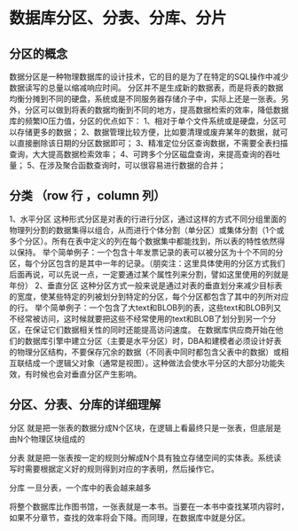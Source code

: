 # 数据库分区、分表、分库、分片

## 分区的概念
数据分区是一种物理数据库的设计技术，它的目的是为了在特定的SQL操作中减少数据读写的总量以缩减响应时间。
分区并不是生成新的数据表，而是将表的数据均衡分摊到不同的硬盘，系统或是不同服务器存储介子中，实际上还是一张表。另外，分区可以做到将表的数据均衡到不同的地方，提高数据检索的效率，降低数据库的频繁IO压力值，分区的优点如下：
1、相对于单个文件系统或是硬盘，分区可以存储更多的数据；
2、数据管理比较方便，比如要清理或废弃某年的数据，就可以直接删除该日期的分区数据即可；
3、精准定位分区查询数据，不需要全表扫描查询，大大提高数据检索效率；
4、可跨多个分区磁盘查询，来提高查询的吞吐量；
5、在涉及聚合函数查询时，可以很容易进行数据的合并；


## 分类 （row 行 ，column 列）
1、水平分区
这种形式分区是对表的行进行分区，通过这样的方式不同分组里面的物理列分割的数据集得以组合，从而进行个体分割（单分区）或集体分割（1个或多个分区）。所有在表中定义的列在每个数据集中都能找到，所以表的特性依然得以保持。
举个简单例子：一个包含十年发票记录的表可以被分区为十个不同的分区，每个分区包含的是其中一年的记录。（朋奕注：这里具体使用的分区方式我们后面再说，可以先说一点，一定要通过某个属性列来分割，譬如这里使用的列就是年份）
2、垂直分区
这种分区方式一般来说是通过对表的垂直划分来减少目标表的宽度，使某些特定的列被划分到特定的分区，每个分区都包含了其中的列所对应的行。
举个简单例子：一个包含了大text和BLOB列的表，这些text和BLOB列又不经常被访问，这时候就要把这些不经常使用的text和BLOB了划分到另一个分区，在保证它们数据相关性的同时还能提高访问速度。
在数据库供应商开始在他们的数据库引擎中建立分区（主要是水平分区）时，DBA和建模者必须设计好表的物理分区结构，不要保存冗余的数据（不同表中同时都包含父表中的数据）或相互联结成一个逻辑父对象（通常是视图）。这种做法会使水平分区的大部分功能失效，有时候也会对垂直分区产生影响。

## 分区、分表、分库的详细理解
分区
就是把一张表的数据分成N个区块，在逻辑上看最终只是一张表，但底层是由N个物理区块组成的

分表
就是把一张表按一定的规则分解成N个具有独立存储空间的实体表。系统读写时需要根据定义好的规则得到对应的字表明，然后操作它。

分库
一旦分表，一个库中的表会越来越多

将整个数据库比作图书馆，一张表就是一本书。当要在一本书中查找某项内容时，如果不分章节，查找的效率将会下降。而同理，在数据库中就是分区。
